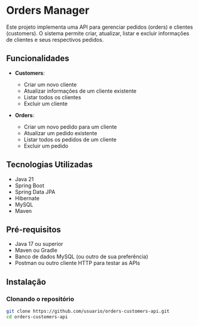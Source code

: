 
# Orders Manager

Este projeto implementa uma API para gerenciar pedidos (orders) e clientes (customers). O sistema permite criar, atualizar, listar e excluir informações de clientes e seus respectivos pedidos.

## Funcionalidades

- **Customers**:
    - Criar um novo cliente
    - Atualizar informações de um cliente existente
    - Listar todos os clientes
    - Excluir um cliente

- **Orders**:
    - Criar um novo pedido para um cliente
    - Atualizar um pedido existente
    - Listar todos os pedidos de um cliente
    - Excluir um pedido

## Tecnologias Utilizadas

- Java 21
- Spring Boot
- Spring Data JPA
- Hibernate
- MySQL
- Maven

## Pré-requisitos

- Java 17 ou superior
- Maven ou Gradle
- Banco de dados MySQL (ou outro de sua preferência)
- Postman ou outro cliente HTTP para testar as APIs

## Instalação

### Clonando o repositório

```bash
git clone https://github.com/usuario/orders-customers-api.git
cd orders-customers-api
